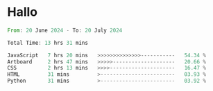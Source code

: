 # Hallo
<!--START_SECTION:waka-->

```rust
From: 20 June 2024 - To: 20 July 2024

Total Time: 13 hrs 31 mins

JavaScript   7 hrs 20 mins   >>>>>>>>>>>>>>-----------   54.34 %
Artboard     2 hrs 47 mins   >>>>>--------------------   20.66 %
CSS          2 hrs 13 mins   >>>>---------------------   16.47 %
HTML         31 mins         >------------------------   03.93 %
Python       31 mins         >------------------------   03.92 %
```

<!--END_SECTION:waka-->
